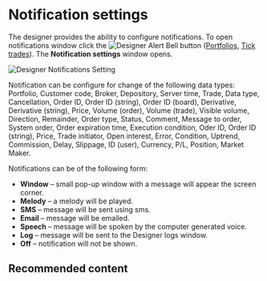 # Notification settings

The designer provides the ability to configure notifications. To open notifications window click the ![Designer Alert Bell](~/images/Designer_Alert_Bell.png) button ([Portfolios](Designer_Panel_Portfolios.md), [Tick trades](Designer_Tape_Trades.md)). The **Notification settings** window opens.

![Designer Notifications Setting](~/images/Designer_Notifications_Setting.png)

Notification can be configure for change of the following data types: Portfolio, Customer code, Broker, Depository, Server time, Trade, Data type, Cancellation, Order ID, Order ID (string), Order ID (board), Derivative, Derivative (string), Price, Volume (order), Volume (trade), Visible volume, Direction, Remainder, Order type, Status, Comment, Message to order, System order, Order expiration time, Execution condition, Oder ID, Order ID (string), Price, Trade initiator, Open interest, Error, Condition, Uptrend, Commission, Delay, Slippage, ID (user), Currency, P\/L, Position, Market Maker.

Notifications can be of the following form:

- **Window** – small pop\-up window with a message will appear the screen corner.
- **Melody** – a melody will be played.
- **SMS** – message will be sent using sms.
- **Email** – message will be emailed.
- **Speech** – message will be spoken by the computer generated voice.
- **Log** – message will be sent to the Designer logs window.
- **Off** – notification will not be shown.

## Recommended content
